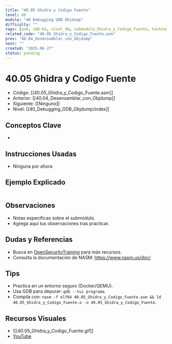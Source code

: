 ```yaml
---
title: "40.05 Ghidra y Codigo Fuente"
level: 40
module: "40 Debugging GDB Objdump"
difficulty: ""
tags: [asm, x86-64, nivel_40, submodulo_Ghidra_y_Codigo_Fuente, hacking]
related_code: "40.05_Ghidra_y_Codigo_Fuente.asm"
prev: "40.04_Desensamblar_con_Objdump"
next: ""
created: "2025-06-27"
status: pending
---
```


# 40.05 Ghidra y Codigo Fuente

- Código: [[40.05_Ghidra_y_Codigo_Fuente.asm]]  
- Anterior: [[40.04_Desensamblar_con_Objdump]]  
- Siguiente: [[Ninguno]]  
- Nivel: [[40_Debugging_GDB_Objdump/index]]  

## Conceptos Clave
- 

## Instrucciones Usadas
- Ninguna por ahora

## Ejemplo Explicado
```asm

```

## Observaciones
- Notas específicas sobre el submódulo.
- Agrega aquí tus observaciones tras practicar.

## Dudas y Referencias
- Busca en [OpenSecurityTraining](https://opensecuritytraining.info/) para más recursos.
- Consulta la documentación de NASM: https://www.nasm.us/doc/

## Tips
- Practica en un entorno seguro (Docker/QEMU).
- Usa GDB para depurar: `gdb --tui programa`.
- Compila con: `nasm -f elf64 40.05_Ghidra_y_Codigo_Fuente.asm && ld 40.05_Ghidra_y_Codigo_Fuente.o -o 40.05_Ghidra_y_Codigo_Fuente`.

## Recursos Visuales
- ![[40.05_Ghidra_y_Codigo_Fuente.gif]]  
- [YouTube](https://youtube.com/placeholder)

